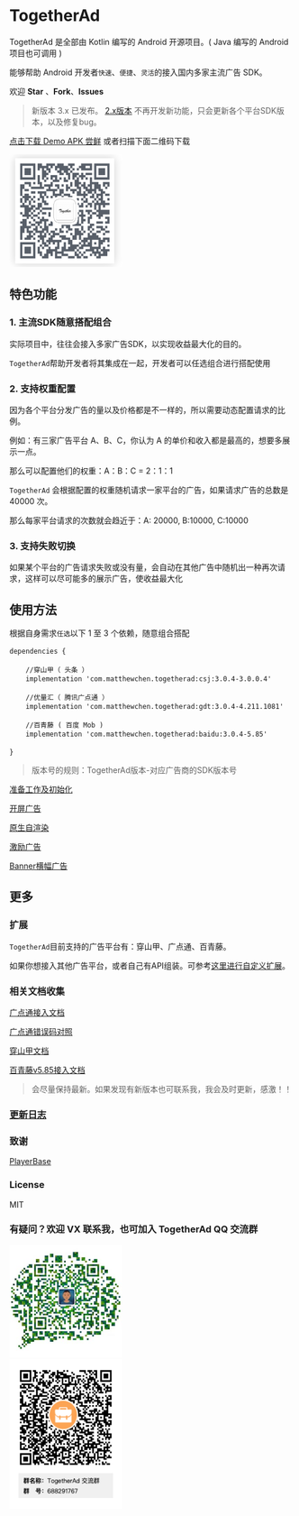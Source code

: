 # TogetherAd

TogetherAd 是全部由 Kotlin 编写的 Android 开源项目。( Java 编写的 Android 项目也可调用 )

能够帮助 Android 开发者``快速``、``便捷``、``灵活``的接入国内多家主流广告 SDK。

欢迎 **Star** 、**Fork**、**Issues**

> 新版本 3.x 已发布。
>  [2.x版本](https://github.com/ifmvo/TogetherAd/tree/2.x) 不再开发新功能，只会更新各个平台SDK版本，以及修复bug。

[点击下载 Demo APK 尝鲜](https://www.pgyer.com/4jeV) 或者扫描下面二维码下载

<img src="img/QR-code.png"  height="200" width="200">

## 特色功能

### 1. 主流SDK随意搭配组合

实际项目中，往往会接入多家广告SDK，以实现收益最大化的目的。

``TogetherAd``帮助开发者将其集成在一起，开发者可以任选组合进行搭配使用

### 2. 支持权重配置

因为各个平台分发广告的量以及价格都是不一样的，所以需要动态配置请求的比例。

例如：有三家广告平台 A、B、C，你认为 A 的单价和收入都是最高的，想要多展示一点。

那么可以配置他们的权重：A：B：C = 2：1：1

``TogetherAd`` 会根据配置的权重随机请求一家平台的广告，如果请求广告的总数是 40000 次。

那么每家平台请求的次数就会趋近于：A: 20000, B:10000, C:10000

### 3. 支持失败切换

如果某个平台的广告请求失败或没有量，会自动在其他广告中随机出一种再次请求，这样可以尽可能多的展示广告，使收益最大化

## 使用方法

根据自身需求``任选``以下 1 至 3 个依赖，随意组合搭配

```
dependencies {

    //穿山甲（ 头条 ）
    implementation 'com.matthewchen.togetherad:csj:3.0.4-3.0.0.4'
    
    //优量汇（ 腾讯广点通 ）
    implementation 'com.matthewchen.togetherad:gdt:3.0.4-4.211.1081'
    
    //百青藤 ( 百度 Mob )
    implementation 'com.matthewchen.togetherad:baidu:3.0.4-5.85'
    
}
```

> 版本号的规则：TogetherAd版本-对应广告商的SDK版本号

[准备工作及初始化](doc/prepare.md)

[开屏广告](doc/splash.md)

[原生自渲染](doc/native.md)

[激励广告](doc/reward.md)

[Banner横幅广告](doc/banner.md)

## 更多

### 扩展

``TogetherAd``目前支持的广告平台有：穿山甲、广点通、百青藤。

如果你想接入其他广告平台，或者自己有API组装。可参考[这里进行自定义扩展](doc/extend.md)。

### 相关文档收集

[广点通接入文档](https://developers.adnet.qq.com/doc/android/access_doc)

[广点通错误码对照](https://developers.adnet.qq.com/backend/error_code.html)

[穿山甲文档](http://partner.toutiao.com/doc?id=5dd0fe756b181e00112e3ec5)

[百青藤v5.85接入文档](https://baidu-ssp.gz.bcebos.com/mssp/sdk/BaiduMobAds_MSSP_bd_SDK_android_v5.85.pdf)

>会尽量保持最新。如果发现有新版本也可联系我，我会及时更新，感激！！

### [更新日志](doc/update_log.md)

### 致谢

[PlayerBase](https://github.com/jiajunhui/PlayerBase)

### License

MIT

### 有疑问？欢迎 VX 联系我，也可加入 TogetherAd QQ 交流群

<img src="img/Wechat.jpeg"  height="200" width="200">
</br>
<img src="img/QQ.png"  height="265" width="200">
